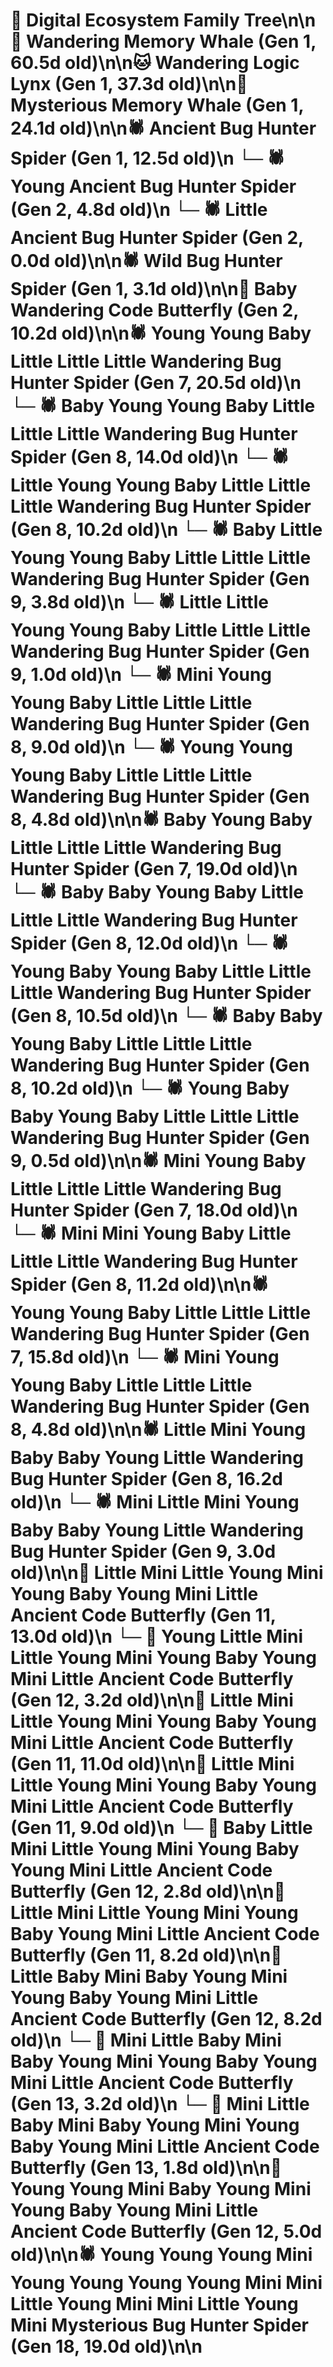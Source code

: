 # 🌳 Digital Ecosystem Family Tree\n\n🐋 Wandering Memory Whale (Gen 1, 60.5d old)\n\n🐱 Wandering Logic Lynx (Gen 1, 37.3d old)\n\n🐋 Mysterious Memory Whale (Gen 1, 24.1d old)\n\n🕷️ Ancient Bug Hunter Spider (Gen 1, 12.5d old)\n  └─ 🕷️ Young Ancient Bug Hunter Spider (Gen 2, 4.8d old)\n  └─ 🕷️ Little Ancient Bug Hunter Spider (Gen 2, 0.0d old)\n\n🕷️ Wild Bug Hunter Spider (Gen 1, 3.1d old)\n\n🦋 Baby Wandering Code Butterfly (Gen 2, 10.2d old)\n\n🕷️ Young Young Baby Little Little Little Wandering Bug Hunter Spider (Gen 7, 20.5d old)\n  └─ 🕷️ Baby Young Young Baby Little Little Little Wandering Bug Hunter Spider (Gen 8, 14.0d old)\n  └─ 🕷️ Little Young Young Baby Little Little Little Wandering Bug Hunter Spider (Gen 8, 10.2d old)\n    └─ 🕷️ Baby Little Young Young Baby Little Little Little Wandering Bug Hunter Spider (Gen 9, 3.8d old)\n    └─ 🕷️ Little Little Young Young Baby Little Little Little Wandering Bug Hunter Spider (Gen 9, 1.0d old)\n  └─ 🕷️ Mini Young Young Baby Little Little Little Wandering Bug Hunter Spider (Gen 8, 9.0d old)\n  └─ 🕷️ Young Young Young Baby Little Little Little Wandering Bug Hunter Spider (Gen 8, 4.8d old)\n\n🕷️ Baby Young Baby Little Little Little Wandering Bug Hunter Spider (Gen 7, 19.0d old)\n  └─ 🕷️ Baby Baby Young Baby Little Little Little Wandering Bug Hunter Spider (Gen 8, 12.0d old)\n  └─ 🕷️ Young Baby Young Baby Little Little Little Wandering Bug Hunter Spider (Gen 8, 10.5d old)\n  └─ 🕷️ Baby Baby Young Baby Little Little Little Wandering Bug Hunter Spider (Gen 8, 10.2d old)\n    └─ 🕷️ Young Baby Baby Young Baby Little Little Little Wandering Bug Hunter Spider (Gen 9, 0.5d old)\n\n🕷️ Mini Young Baby Little Little Little Wandering Bug Hunter Spider (Gen 7, 18.0d old)\n  └─ 🕷️ Mini Mini Young Baby Little Little Little Wandering Bug Hunter Spider (Gen 8, 11.2d old)\n\n🕷️ Young Young Baby Little Little Little Wandering Bug Hunter Spider (Gen 7, 15.8d old)\n  └─ 🕷️ Mini Young Young Baby Little Little Little Wandering Bug Hunter Spider (Gen 8, 4.8d old)\n\n🕷️ Little Mini Young Baby Baby Young Little Wandering Bug Hunter Spider (Gen 8, 16.2d old)\n  └─ 🕷️ Mini Little Mini Young Baby Baby Young Little Wandering Bug Hunter Spider (Gen 9, 3.0d old)\n\n🦋 Little Mini Little Young Mini Young Baby Young Mini Little Ancient Code Butterfly (Gen 11, 13.0d old)\n  └─ 🦋 Young Little Mini Little Young Mini Young Baby Young Mini Little Ancient Code Butterfly (Gen 12, 3.2d old)\n\n🦋 Little Mini Little Young Mini Young Baby Young Mini Little Ancient Code Butterfly (Gen 11, 11.0d old)\n\n🦋 Little Mini Little Young Mini Young Baby Young Mini Little Ancient Code Butterfly (Gen 11, 9.0d old)\n  └─ 🦋 Baby Little Mini Little Young Mini Young Baby Young Mini Little Ancient Code Butterfly (Gen 12, 2.8d old)\n\n🦋 Little Mini Little Young Mini Young Baby Young Mini Little Ancient Code Butterfly (Gen 11, 8.2d old)\n\n🦋 Little Baby Mini Baby Young Mini Young Baby Young Mini Little Ancient Code Butterfly (Gen 12, 8.2d old)\n  └─ 🦋 Mini Little Baby Mini Baby Young Mini Young Baby Young Mini Little Ancient Code Butterfly (Gen 13, 3.2d old)\n  └─ 🦋 Mini Little Baby Mini Baby Young Mini Young Baby Young Mini Little Ancient Code Butterfly (Gen 13, 1.8d old)\n\n🦋 Young Young Mini Baby Young Mini Young Baby Young Mini Little Ancient Code Butterfly (Gen 12, 5.0d old)\n\n🕷️ Young Young Young Mini Young Young Young Young Mini Mini Little Young Mini Mini Little Young Mini Mysterious Bug Hunter Spider (Gen 18, 19.0d old)\n\n